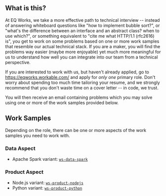 ## What is this?

At EQ Works, we take a more effective path to technical interview -- instead of answering whiteboard questions like "how to implement bubble sort?", or "what's the difference between an interface and an abstract class? when to use which?", or something equivalent to "cite me what HTTP/1.1 (rfc2616) is", you get to work on some problems based on one or more work samples that resemble our actual technical stack. If you are a maker, you will find the problems way easier (maybe more enjoyable) yet much more meaningful for us to understand how well you can integrate into our team from a technical perspective.

If you are interested to work with us, but haven't already applied, go to https://eqworks.workable.com/ and apply for *only one* primary role. Don't worry about spending too much time tailoring your resume, and we strongly recommend that you don't waste time on a cover letter -- in code, we trust.

You will then receive an email containing problems which you may solve using one or more of the work samples provided below.

## Work Samples

Depending on the role, there can be one or more aspects of the work samples you need to work with.

### Data Aspect

- Apache Spark variant: [`ws-data-spark`](https://github.com/EQWorks/ws-data-spark)

### Product Aspect

- Node.js variant: [`ws-product-nodejs`](https://github.com/EQWorks/ws-product-nodejs)
- Python variant: [`ws-product-python`](https://github.com/EQWorks/ws-product-python)

